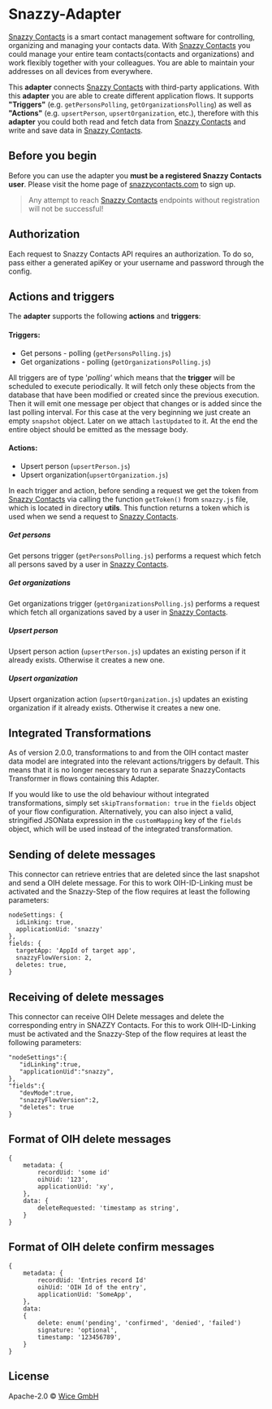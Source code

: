 # Snazzy-Adapter

[Snazzy Contacts](https://snazzycontacts.com) is a smart contact management software for controlling, organizing and managing your contacts data. With [Snazzy Contacts](https://snazzycontacts.com) you could manage your entire team contacts(contacts and organizations) and work flexibly together with your colleagues. You are able to maintain your addresses on all devices from everywhere.

This **adapter** connects [Snazzy Contacts](https://snazzycontacts.com) with third-party applications. With this **adapter** you are able to create different application flows. It supports **"Triggers"** (e.g. ``getPersonsPolling``, ``getOrganizationsPolling``) as well as **"Actions"** (e.g. ``upsertPerson``, ``upsertOrganization``, etc.), therefore with this **adapter** you could both read and fetch data from [Snazzy Contacts](https://snazzycontacts.com) and write and save data in [Snazzy Contacts](https://snazzycontacts.com).

## Before you begin

Before you can use the adapter you **must be a registered Snazzy Contacts user**. Please visit the home page of [snazzycontacts.com](https://snazzycontacts.com) to sign up.
> Any attempt to reach [Snazzy Contacts](https://snazzycontacts.com) endpoints without registration will not be successful!

## Authorization
Each request to Snazzy Contacts API requires an authorization. To do so, pass either a generated apiKey or your username and password through the config.


## Actions and triggers
The **adapter** supports the following **actions** and **triggers**:

#### Triggers:
  - Get persons - polling (```getPersonsPolling.js```)
  - Get organizations - polling (```getOrganizationsPolling.js```)

  All triggers are of type '*polling'* which means that the **trigger** will be scheduled to execute periodically. It will fetch only these objects from the database that have been modified or created since the previous execution. Then it will emit one message per object that changes or is added since the last polling interval. For this case at the very beginning we just create an empty `snapshot` object. Later on we attach ``lastUpdated`` to it. At the end the entire object should be emitted as the message body.

#### Actions:
  - Upsert person (```upsertPerson.js```)
  - Upsert organization(```upsertOrganization.js```)


In each trigger and action, before sending a request we get the token from [Snazzy Contacts](https://snazzycontacts.com) via calling the function ```getToken()``` from ```snazzy.js``` file, which is located in directory **utils**. This function returns a token which is used when we send a request to
[Snazzy Contacts](https://snazzycontacts.com).

##### Get persons

Get persons trigger (```getPersonsPolling.js```) performs a request which fetch all persons saved by a user in [Snazzy Contacts](https://snazzycontacts.com).

##### Get organizations

Get organizations trigger (```getOrganizationsPolling.js```) performs a request which fetch all organizations saved by a user in [Snazzy Contacts](https://snazzycontacts.com).

##### Upsert person

Upsert person action (``upsertPerson.js``) updates an existing person if it already exists. Otherwise it creates a new one.

##### Upsert organization

Upsert organization action (``upsertOrganization.js``) updates an existing organization if it already exists. Otherwise it creates a new one.

## Integrated Transformations

As of version 2.0.0, transformations to and from the OIH contact master data model are integrated into the relevant actions/triggers by default. This means that it is no longer necessary to run a separate SnazzyContacts Transformer in flows containing this Adapter.

If you would like to use the old behaviour without integrated transformations, simply set `skipTransformation: true` in the `fields` object of your flow configuration. Alternatively, you can also inject a valid, stringified JSONata expression in the `customMapping` key of the `fields` object, which will be used instead of the integrated transformation.

## Sending of delete messages

This connector can retrieve entries that are deleted since the last snapshot and send a OIH delete message. For this to work OIH-ID-Linking must be activated and the Snazzy-Step of the flow requires at least the following parameters:

```
nodeSettings: {
  idLinking: true,
  applicationUid: 'snazzy'
},
fields: {
  targetApp: 'AppId of target app',
  snazzyFlowVersion: 2,
  deletes: true,
}
```

## Receiving of delete messages

This connector can receive OIH Delete messages and delete the corresponding entry in SNAZZY Contacts. For this to work OIH-ID-Linking must be activated and the Snazzy-Step of the flow requires at least the following parameters:

```
"nodeSettings":{
   "idLinking":true,
   "applicationUid":"snazzy",
},
"fields":{
   "devMode":true,
   "snazzyFlowVersion":2,
   "deletes": true
}
```

## Format of OIH delete messages

```
{
    metadata: {
        recordUid: 'some id'
        oihUid: '123',
        applicationUid: 'xy',
    },
    data: {
        deleteRequested: 'timestamp as string',
    }
}
```
## Format of OIH delete confirm messages

```
{
    metadata: {
        recordUid: 'Entries record Id'
        oihUid: 'OIH Id of the entry',
        applicationUid: 'SomeApp',
    },
    data:
    {
        delete: enum('pending', 'confirmed', 'denied', 'failed')
        signature: 'optional',
        timestamp: '123456789',
    }
}
```

## License

Apache-2.0 © [Wice GmbH](https://wice.de/)
